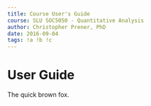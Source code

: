 ```yaml
---
title: Course User's Guide
course: SLU SOC5050 - Quantitative Analysis
author: Christopher Prener, PhD
date: 2016-09-04
tags: !a !b !c
---
```


# User Guide
The quick brown fox.
